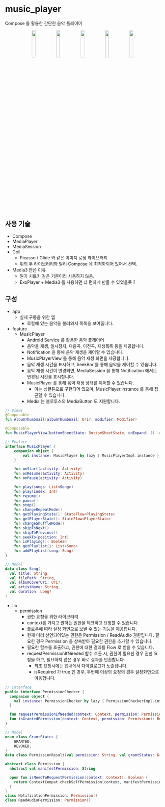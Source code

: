 # music_player

Compose 를 활용한 간단한 음악 플레이어

<p align="center">  
  <img src="https://github.com/user-attachments/assets/f0c1bb0c-a4a5-4626-9785-2f011db50b51" align="center" width="15%">
  <img src="https://github.com/user-attachments/assets/92337b35-e8c1-4e49-a622-36122f8df2c8" align="center" width="15%">
  <img src="https://github.com/user-attachments/assets/a4895f4f-295b-4ca7-9cfb-d82a00fa150c" align="center" width="15%">
  <img src="https://github.com/user-attachments/assets/443586aa-1850-4816-a63b-ee5a066e2523" align="center" width="15%">
  <img src="https://github.com/user-attachments/assets/bc96aa98-3a6c-4941-8ee1-35c1451b5f1a" align="center" width="15%">
</p>


## 사용 기술
- Compose
- MediaPlayer
- MediaSession
- Coil
  - Picasso / Glide 와 같은 이미지 로딩 라이브러리
  - 위의 두 라이브러리와 달리 Compose 에 최적화되어 있어서 선택.
- Media3 안쓴 이유
  - 뭔가 치트키 같은 기분이라 사용하지 않음.
  - ExoPlayer + Media3 를 사용하면 더 편하게 만들 수 있었을듯 ?

## 구성
- app
  - 실제 구동을 위한 앱
    - 로컬에 있는 음악을 불러와서 목록을 보여줍니다.
- feature
  - MusicPlayer
    - Android Service 를 활용한 음악 플레이어
    - 음악을 재생, 일시정지, 다음곡, 이전곡, 재생목록 등을 제공합니다.
    - Notification 을 통해 음악 재생을 제어할 수 있습니다.
    - MusicPlayerView 를 통해 음악 재생 화면을 제공합니다.
    - 음악 재생 시간을 표시하고, SeekBar 를 통해 음악을 제어할 수 있습니다.
    - 음악 재생 시간이 변경되면, MediaSession 을 통해 Notification 에서도 변경된 시간을 표시합니다.
    - MusicPlayer 를 통해 음악 재생 상태를 제어할 수 있습니다.
      - 이는 싱글톤으로 구현되어 있으며, MusicPlayer.instance 를 통해 접근할 수 있습니다.
    - Media 는 블루투스의 MediaButton 도 지원합니다.
     
```kotlin
// Views
@Composable
fun AlbumThumbnail(albumThumbnail: Uri?, modifier: Modifier) 

@Composable
fun MusicPlayerView(bottomSheetState: BottomSheetState, onExpand: () -> Unit, onCollapse: () -> Unit) 

// Feature
interface MusicPlayer {
    companion object {
        val instance: MusicPlayer by lazy { MusicPlayerImpl.instance }
    }

    fun onStart(activity: Activity)
    fun onResume(activity: Activity)
    fun onPause(activity: Activity)

    fun play(songs: List<Song>)
    fun play(index: Int)
    fun resume()
    fun pause()
    fun stop()
    fun changeRepeatMode()
    fun getPlayingState(): StateFlow<PlayingState>
    fun getPlayerState(): StateFlow<PlayerState>
    fun changeShuffleMode()
    fun skipToNext()
    fun skipToPrevious()
    fun seekTo(position: Int)
    fun isPlaying(): Boolean
    fun getPlaylist(): List<Song>
    fun addPlayList(song: Song)
}

// Model
data class Song(
  val title: String,
  val filePath: String,
  val albumCoverUri: Uri?,
  val artistName: String,
  val duration: Long?
)
```
- lib
  - permission
    - 권한 요청을 위한 라이브러리
    - context를 가지고 원하는 권한을 체크하고 요청할 수 있습니다.
    - 플로우에 따라 설정 화면으로 보낼 수 있는 기능을 제공합니다.
    - 현재 미리 선언되어있는 권한은 Permission / ReadAudio 권한입니다. 필요한 경우 Permission 을 상속받아 필요한 권한을 추가할 수 있습니다.
    - 필요한 함수를 호출하고, 권한에 대한 결과를 Flow 로 받을 수 있습니다.
    - requestPermissionIfNeeded 함수 호출 시, 권한이 필요한 경우 권한 요청을 하고, 필요하지 않은 경우 바로 결과를 반환합니다.
      - 최초 요청시에는 앱내에서 다이얼로그가 노출됩니다. 
      - isRequired 가 true 인 경우, 두번째 이상의 요청의 경우 설정화면으로 이동합니다.

```kotlin
// interface
public interface PermissionChecker {
  companion object {
    val instance: PermissionChecker by lazy { PermissionCheckerImpl.instance }
  }

  fun requestPermissionIfNeeded(context: Context, permission: Permission, isRequired: Boolean): Flow<PermissionResult>
  fun isGrantedPermission(context: Context, permission: Permission): Boolean
}

// Model
enum class GrantStatus {
    GRANTED,
    REVOKED;
}
data class PermissionResult(val permission: String, val grantStatus: GrantStatus)

abstract class Permission {
  abstract val manifestPermission: String

  open fun isNeedToRequestPermission(context: Context): Boolean {
    return ContextCompat.checkSelfPermission(context, manifestPermission) != PackageManager.PERMISSION_GRANTED
  }
}
class NotificationPermission: Permission()
class ReadAudioPermission: Permission() 

```
